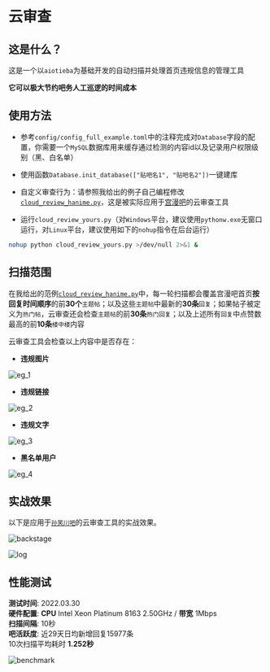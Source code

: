 # 云审查

## 这是什么？

这是一个以`aiotieba`为基础开发的自动扫描并处理首页违规信息的管理工具

**它可以极大节约吧务人工巡逻的时间成本**

## 使用方法

+ 参考`config/config_full_example.toml`中的注释完成对`Database`字段的配置，你需要一个`MySQL`数据库用来缓存通过检测的内容id以及记录用户权限级别（黑、白名单）

+ 使用函数`Database.init_database(["贴吧名1", "贴吧名2"])`一键建库

+ 自定义审查行为：请参照我给出的例子自己编程修改[`cloud_review_hanime.py`](../cloud_review_hanime.py)，这是被实际应用于[宫漫吧](https://tieba.baidu.com/f?ie=utf-8&kw=%E5%AE%AB%E6%BC%AB)的云审查工具

+ 运行`cloud_review_yours.py`（对`Windows`平台，建议使用`pythonw.exe`无窗口运行，对`Linux`平台，建议使用如下的`nohup`指令在后台运行）

```bash
nohup python cloud_review_yours.py >/dev/null 2>&1 &
```

## 扫描范围

在我给出的范例[`cloud_review_hanime.py`](../cloud_review_hanime.py)中，每一轮扫描都会覆盖宫漫吧首页**按回复时间顺序**的前**30个**`主题帖`；以及这些`主题帖`中最新的**30条**`回复`；如果帖子被定义为`热门帖`，云审查还会检查`主题帖`的前**30条**`热门回复`；以及上述所有`回复`中点赞数最高的前**10条**`楼中楼`内容

云审查工具会检查以上内容中是否存在：

+ **违规图片**

![eg_1](https://user-images.githubusercontent.com/48282276/176145251-35f36f73-2f23-4b1f-a456-9e62f97c40af.png)

+ **违规链接**

![eg_2](https://user-images.githubusercontent.com/48282276/176145401-6b16140c-53cb-4575-9f9a-4b47540bd5a5.png)

+ **违规文字**

![eg_3](https://user-images.githubusercontent.com/48282276/176145434-d8deab64-3ceb-472b-b51d-564246162226.png)

+ **黑名单用户**

![eg_4](https://user-images.githubusercontent.com/48282276/176145443-2021e697-c858-48c3-91b4-fba409ef6e20.png)

## 实战效果

以下是应用于[`孙笑川吧`](https://tieba.baidu.com/f?ie=utf-8&kw=%E5%AD%99%E7%AC%91%E5%B7%9D)的云审查工具的实战效果。

![backstage](https://user-images.githubusercontent.com/48282276/165777398-47e00f26-a46f-4b7c-a03e-03092e5d31ba.png)

![log](https://user-images.githubusercontent.com/48282276/165776593-ab5feec4-6529-4702-82e5-1904e9e8630f.png)

## 性能测试
**测试时间**: 2022.03.30<br>
**硬件配置**: **CPU** Intel Xeon Platinum 8163 2.50GHz / **带宽** 1Mbps<br>
**扫描间隔**: 10秒<br>
**吧活跃度**: 近29天日均新增回复15977条<br>
10次扫描平均耗时 **1.252秒**

![benchmark](https://user-images.githubusercontent.com/48282276/160804519-f71a1e8d-5d9a-49a1-aac8-7119b1af5105.png)
